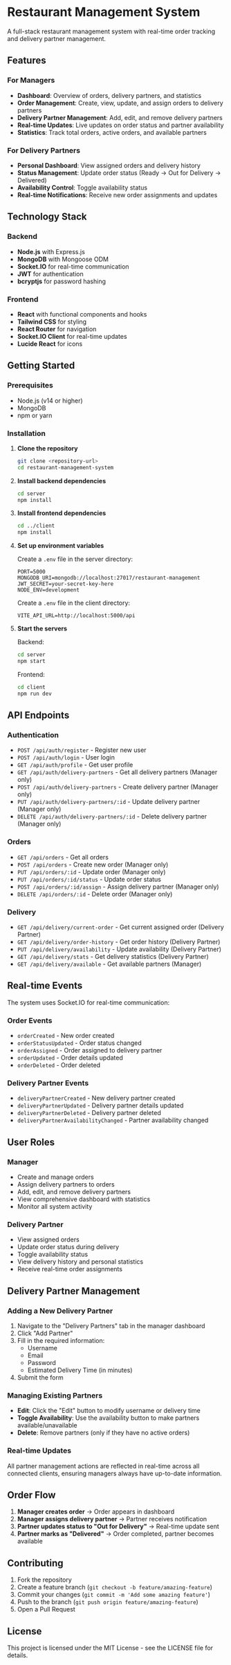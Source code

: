 # Restaurant Management System

A full-stack restaurant management system with real-time order tracking and delivery partner management.

## Features

### For Managers

- **Dashboard**: Overview of orders, delivery partners, and statistics
- **Order Management**: Create, view, update, and assign orders to delivery partners
- **Delivery Partner Management**: Add, edit, and remove delivery partners
- **Real-time Updates**: Live updates on order status and partner availability
- **Statistics**: Track total orders, active orders, and available partners

### For Delivery Partners

- **Personal Dashboard**: View assigned orders and delivery history
- **Status Management**: Update order status (Ready → Out for Delivery → Delivered)
- **Availability Control**: Toggle availability status
- **Real-time Notifications**: Receive new order assignments and updates

## Technology Stack

### Backend

- **Node.js** with Express.js
- **MongoDB** with Mongoose ODM
- **Socket.IO** for real-time communication
- **JWT** for authentication
- **bcryptjs** for password hashing

### Frontend

- **React** with functional components and hooks
- **Tailwind CSS** for styling
- **React Router** for navigation
- **Socket.IO Client** for real-time updates
- **Lucide React** for icons

## Getting Started

### Prerequisites

- Node.js (v14 or higher)
- MongoDB
- npm or yarn

### Installation

1. **Clone the repository**

   ```bash
   git clone <repository-url>
   cd restaurant-management-system
   ```

2. **Install backend dependencies**

   ```bash
   cd server
   npm install
   ```

3. **Install frontend dependencies**

   ```bash
   cd ../client
   npm install
   ```

4. **Set up environment variables**

   Create a `.env` file in the server directory:

   ```env
   PORT=5000
   MONGODB_URI=mongodb://localhost:27017/restaurant-management
   JWT_SECRET=your-secret-key-here
   NODE_ENV=development
   ```

   Create a `.env` file in the client directory:

   ```env
   VITE_API_URL=http://localhost:5000/api
   ```

5. **Start the servers**

   Backend:

   ```bash
   cd server
   npm start
   ```

   Frontend:

   ```bash
   cd client
   npm run dev
   ```

## API Endpoints

### Authentication

- `POST /api/auth/register` - Register new user
- `POST /api/auth/login` - User login
- `GET /api/auth/profile` - Get user profile
- `GET /api/auth/delivery-partners` - Get all delivery partners (Manager only)
- `POST /api/auth/delivery-partners` - Create delivery partner (Manager only)
- `PUT /api/auth/delivery-partners/:id` - Update delivery partner (Manager only)
- `DELETE /api/auth/delivery-partners/:id` - Delete delivery partner (Manager only)

### Orders

- `GET /api/orders` - Get all orders
- `POST /api/orders` - Create new order (Manager only)
- `PUT /api/orders/:id` - Update order (Manager only)
- `PUT /api/orders/:id/status` - Update order status
- `POST /api/orders/:id/assign` - Assign delivery partner (Manager only)
- `DELETE /api/orders/:id` - Delete order (Manager only)

### Delivery

- `GET /api/delivery/current-order` - Get current assigned order (Delivery Partner)
- `GET /api/delivery/order-history` - Get order history (Delivery Partner)
- `PUT /api/delivery/availability` - Update availability (Delivery Partner)
- `GET /api/delivery/stats` - Get delivery statistics (Delivery Partner)
- `GET /api/delivery/available` - Get available partners (Manager)

## Real-time Events

The system uses Socket.IO for real-time communication:

### Order Events

- `orderCreated` - New order created
- `orderStatusUpdated` - Order status changed
- `orderAssigned` - Order assigned to delivery partner
- `orderUpdated` - Order details updated
- `orderDeleted` - Order deleted

### Delivery Partner Events

- `deliveryPartnerCreated` - New delivery partner created
- `deliveryPartnerUpdated` - Delivery partner details updated
- `deliveryPartnerDeleted` - Delivery partner deleted
- `deliveryPartnerAvailabilityChanged` - Partner availability changed

## User Roles

### Manager

- Create and manage orders
- Assign delivery partners to orders
- Add, edit, and remove delivery partners
- View comprehensive dashboard with statistics
- Monitor all system activity

### Delivery Partner

- View assigned orders
- Update order status during delivery
- Toggle availability status
- View delivery history and personal statistics
- Receive real-time order assignments

## Delivery Partner Management

### Adding a New Delivery Partner

1. Navigate to the "Delivery Partners" tab in the manager dashboard
2. Click "Add Partner"
3. Fill in the required information:
   - Username
   - Email
   - Password
   - Estimated Delivery Time (in minutes)
4. Submit the form

### Managing Existing Partners

- **Edit**: Click the "Edit" button to modify username or delivery time
- **Toggle Availability**: Use the availability button to make partners available/unavailable
- **Delete**: Remove partners (only if they have no active orders)

### Real-time Updates

All partner management actions are reflected in real-time across all connected clients, ensuring managers always have up-to-date information.

## Order Flow

1. **Manager creates order** → Order appears in dashboard
2. **Manager assigns delivery partner** → Partner receives notification
3. **Partner updates status to "Out for Delivery"** → Real-time update sent
4. **Partner marks as "Delivered"** → Order completed, partner becomes available

## Contributing

1. Fork the repository
2. Create a feature branch (`git checkout -b feature/amazing-feature`)
3. Commit your changes (`git commit -m 'Add some amazing feature'`)
4. Push to the branch (`git push origin feature/amazing-feature`)
5. Open a Pull Request

## License

This project is licensed under the MIT License - see the LICENSE file for details.
